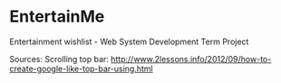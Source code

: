 EntertainMe
===========

Entertainment wishlist - Web System Development Term Project


Sources:
Scrolling top bar:
http://www.2lessons.info/2012/09/how-to-create-google-like-top-bar-using.html
